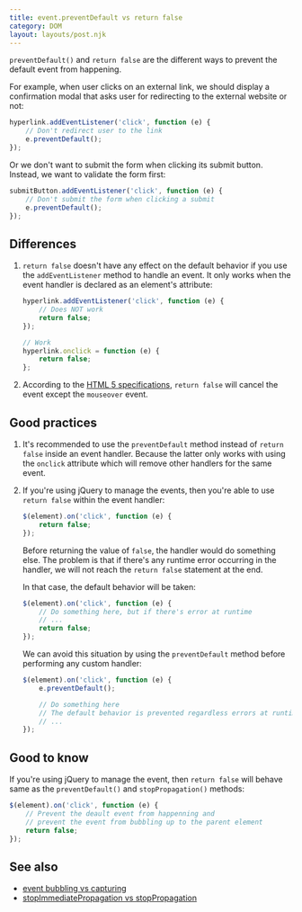 ```yaml
---
title: event.preventDefault vs return false
category: DOM
layout: layouts/post.njk
---
```


`preventDefault()` and `return false` are the different ways to prevent the default event from happening.

For example, when user clicks on an external link, we should display a confirmation modal that asks user for redirecting to the external website or not:

```js
hyperlink.addEventListener('click', function (e) {
    // Don't redirect user to the link
    e.preventDefault();
});
```

Or we don't want to submit the form when clicking its submit button. Instead, we want to validate the form first:

```js
submitButton.addEventListener('click', function (e) {
    // Don't submit the form when clicking a submit
    e.preventDefault();
});
```

## Differences

1. `return false` doesn't have any effect on the default behavior if you use the `addEventListener` method to handle an event.
   It only works when the event handler is declared as an element's attribute:

    ```js
    hyperlink.addEventListener('click', function (e) {
        // Does NOT work
        return false;
    });

    // Work
    hyperlink.onclick = function (e) {
        return false;
    };
    ```

2. According to the [HTML 5 specifications](https://www.w3.org/TR/2017/REC-html52-20171214/webappapis.html#the-event-handler-processing-algorithm), `return false` will cancel the event except the `mouseover` event.

## Good practices

1. It's recommended to use the `preventDefault` method instead of `return false` inside an event handler.
   Because the latter only works with using the `onclick` attribute which will remove other handlers for the same event.

2. If you're using jQuery to manage the events, then you're able to use `return false` within the event handler:

    ```js
    $(element).on('click', function (e) {
        return false;
    });
    ```

    Before returning the value of `false`, the handler would do something else. The problem is that if there's any runtime error occurring in the handler, we will not reach the `return false` statement at the end.

    In that case, the default behavior will be taken:

    ```js
    $(element).on('click', function (e) {
        // Do something here, but if there's error at runtime
        // ...
        return false;
    });
    ```

    We can avoid this situation by using the `preventDefault` method before performing any custom handler:

    ```js
    $(element).on('click', function (e) {
        e.preventDefault();

        // Do something here
        // The default behavior is prevented regardless errors at runtime
        // ...
    });
    ```

## Good to know

If you're using jQuery to manage the event, then `return false` will behave same as the `preventDefault()` and `stopPropagation()` methods:

```js
$(element).on('click', function (e) {
    // Prevent the deault event from happenning and
    // prevent the event from bubbling up to the parent element
    return false;
});
```

## See also

-   [event bubbling vs capturing](/event-bubbling-vs-capturing)
-   [stopImmediatePropagation vs stopPropagation](/stop-immediate-propagation-vs-stop-propagation)
